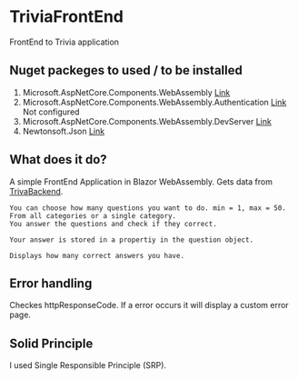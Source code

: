 # TriviaFrontEnd
FrontEnd to Trivia application

## Nuget packeges to used / to be installed
  1. Microsoft.AspNetCore.Components.WebAssembly [Link](https://www.nuget.org/packages/Microsoft.AspNetCore.Components.WebAssembly/5.0.2?_src=template)
  2. Microsoft.AspNetCore.Components.WebAssembly.Authentication [Link](https://www.nuget.org/packages/Microsoft.AspNetCore.Components.WebAssembly.Authentication/5.0.2?_src=template) Not configured
  3. Microsoft.AspNetCore.Components.WebAssembly.DevServer [Link](https://www.nuget.org/packages/Microsoft.AspNetCore.Components.WebAssembly.DevServer/5.0.2?_src=template)
  4. Newtonsoft.Json [Link](https://www.nuget.org/packages/Newtonsoft.Json/12.0.3?_src=template)
  
## What does it do?
  
  A simple FrontEnd Application in Blazor WebAssembly. Gets data from [TrivaBackend](https://github.com/rml-80/Triviabackend).

    You can choose how many questions you want to do. min = 1, max = 50. From all categories or a single category.
    You answer the questions and check if they correct.
    
    Your answer is stored in a propertiy in the question object.
    
    Displays how many correct answers you have.
    
## Error handling
  
  Checkes httpResponseCode.
  If a error occurs it will display a custom error page.

## Solid Principle
I used Single Responsible Principle (SRP).

